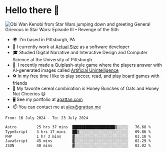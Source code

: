 <!--
**GameDog9988/GameDog9988** is a ✨ _special_ ✨ repository because its `README.md` (this file) appears on your GitHub profile.

Here are some ideas to get you started:

- 🔭 I’m currently working on ...
- 🌱 I’m currently learning ...
- 👯 I’m looking to collaborate on ...
- 🤔 I’m looking for help with ...
- 💬 Ask me about ...
- 📫 How to reach me: ...
- 😄 Pronouns: ...
- ⚡ Fun fact: ...
-->



Hello there 👋
==================================

![Obi Wan Kenobi from Star Wars jumping down and greeting General Grievous in Star Wars: Episode III – Revenge of the Sith](https://github.com/agrattan0820/agrattan0820/assets/51346343/689e56eb-29be-46a5-a079-28ea727b5f7e)


- 🌍  I'm based in Pittsburgh, PA
- 🔭  I currently work at [Actual Size](https://actualsize.com/) as a software developer
- 🎓  Studied Digital Narrative and Interactive Design and Computer Science at the University of Pittsburgh
- 👾  I recently made a Quiplash-style game where the players answer with AI-generated images called [Artificial Unintelligence](https://github.com/agrattan0820/artificial-unintelligence)
- ⚽  In my free time I like to play soccer, read, and play board games with friends
- 🥣  My favorite cereal combination is Honey Bunches of Oats and Honey Nut Cheerios 😋
- 🖥️  See my portfolio at [agattan.com](http://agrattan.com/)
- 📫  You can contact me at [alex@grattan.me](mailto:alex@grattan.me)

<!--START_SECTION:waka-->

```txt
From: 16 July 2024 - To: 23 July 2024

Astro         25 hrs 37 mins  ███████████████████▒░░░░░   76.68 %
TypeScript    3 hrs 17 mins   ██▒░░░░░░░░░░░░░░░░░░░░░░   09.86 %
PHP           1 hr 3 mins     ▓░░░░░░░░░░░░░░░░░░░░░░░░   03.18 %
JavaScript    45 mins         ▓░░░░░░░░░░░░░░░░░░░░░░░░   02.29 %
JSON          40 mins         ▓░░░░░░░░░░░░░░░░░░░░░░░░   02.02 %
```

<!--END_SECTION:waka-->
